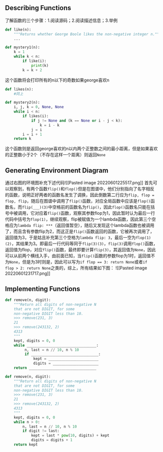## Describing Functions
了解函数的三个步骤：1.阅读源码；2.阅读描述信息；3.举例
```python
def like(n):
	"""Returns whether George Boole likes the non-negative integer n."""
	...

def mystery1(n):
	k = 1
	while k < n:
		if like(i):
			print(k)
		k = k + 2
```
这个函数将会打印所有的n以下的奇数如果george喜欢n
```python
def likes(n):
	#同上

def mystery2(n):
	i, j, k = 0, None, None
	while i < n:
		if likes(i):
			if j != None and (k == None or i - j < k):
				k = i - k
			j = i
		i = i + 1
	return k
```
这个函数则是返回george喜欢的n以内两个正整数之间的最小距离，但是如果喜欢的正整数小于2个（不存在这样一个距离）则返回`None`
## Generating Environment Diagram
通过右图的环境图补充下述代码![[Pasted image 20220601225517.png]]
首先可以观察到，有两个函数`flip()`和`flop()`但是在图谱中，他们分别指向了名字相反的函数，说明正好两者的函数名发生了调换，因此倒数第二行应为`flip, flop = flop, flip`，随后在图谱中调用了`flip()`函数，对应全局函数中应该是`flop()`函数名，而`flip(___)(3)`中空格前的函数名为`flip()`，因此`flop()`函数名只能在括号中被调用，它对应着`flip()`函数，观察其参数flop为1，因此暂时认为最后一行代码中括号为`flop(1)`，继续观察，flip被赋值为一个lambda函数，因此第三个空格应为`lambda flip: ***`（返回值暂空），随后又发现这个lambda函数也被调用了，而且含有参数flip为2，而这正是`flip()`函数返回的函数，它被再次调用了，返回值为3，于是姑且补充第三个空格为`lambda flip: 3`，最后一空为`flop(1)(2)`，其结果为3。即最后一行代码等同于`flip(3)(3)`，`flip(3)`调用`flop()`函数，返回值为flop，对应`flip()`函数，最终即要计算`flip(3)`，其返回值为`None`，因此可以从前两个横线入手，由前面已知，当`flip()`函数的参数flop为1时，返回值不为`None`，但是为3时则是，因此可以写为`if flop == 3: return None`或者`if flop > 2: return None`之类的，综上，所有结果如下图：
![[Pasted image 20220601231717.png]]
## Implementing Functions
```python
def remove(n, digit): 
	"""Return all digits of non-negative N 
	that are not DIGIT, for some 
	non-negative DIGIT less than 10. 
    >>> remove(231, 3) 
	21 
    >>> remove(243132, 2) 
	4313 
	""" 
	kept, digits = 0, 0
	while ________________________________: 
		 n, last = n // 10, n % 10 
		 if _______________________________: 
			 kept = _______________________ 
			 digits = _____________________ 
	return _______________________________

def remove(n, digit):
    """Return all digits of non-negative N
    that are not DIGIT, for some
    non-negative DIGIT less than 10.
    >>> remove(231, 3)
    21
    >>> remove(243132, 2)
    4313
    """
    kept, digits = 0, 0
    while n > 0:
        n, last = n // 10, n % 10
        if digit != last:
            kept = last * pow(10, digits) + kept
            digits = digits + 1
    return kept
```

